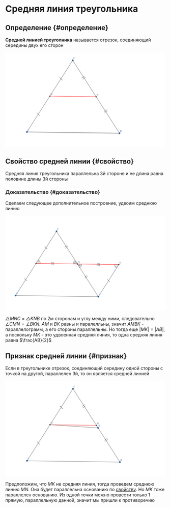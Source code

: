 # Средняя линия треугольника

## Определение {#определение}

**Средней линией треуголника** называется отрезок, соединяющий середины двух его сторон

![Пример](../assets/geometry/triangle_middle_line/example.svg "Пример")

## Свойство средней линии {#свойство}

Средняя линия треугольника параллельна 3й стороне и ее длина равна половине длины 3й стороны

### Доказательство {#доказательство}

Сделаем следующее дополнительное построение, удвоим среднюю линию

![Дополнительное построение](../assets/geometry/triangle_middle_line/property.svg "Дополнительное построение")

*△MNC* = *△KNB* по 2м сторонам и углу между ними, следовательно $\angle CMN = \angle BKN$. *AM* и *BK* равны и паралелльны, значит *AMBK* - параллелограмм, а его стороны параллельны. Но тогда еще |*MK*| = |*AB*|, а поскольку *MK* - это удвоенная средняя линия, то одна средняя линия равна $\frac{AB}{2}$

## Признак средней линии {#признак}

Если в треугольнике отрезок, соединяющий середину одной стороны с точкой на другой, параллелен 3й, то он является средней линией

![Дополнительное построение](../assets/geometry/triangle_middle_line/sign.svg "Дополнительное построение")

Предположим, что *MK* не средняя линия, тогда проведем среднюю линию *MN*. Она будет параллельна основанию по [свойству](#свойство). Но *MK* тоже параллелен основанию. Из одной точки можно провести только 1 прямую, параллельную данной, значит мы пришли к противоречию
